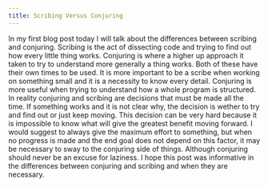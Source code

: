 ```yaml
---
title: Scribing Versus Conjuring
---
```


In my first blog post today I will talk about the differences between scribing and conjuring. Scribing is the act of dissecting code and trying to find out how every little thing works. Conjuring is where a higher up approach it taken to try to understand more generally a thing works. Both of these have their own times to be used. It is more important to be a scribe when working on something small and it is a necessity to know every detail. Conjuring is more useful when trying to understand how a whole program is structured. In reality conjuring and scribing are decisions that must be made all the time. If something works and it is not clear why, the decision is wether to try and find out or just keep moving. This decision can be very hard because it is impossible to know what will give the greatest benefit moving forward. I would suggest to always give the maximum effort to something, but when no progress is made and the end goal does not depend on this factor, it may be necessary to sway to the conjuring side of things. Although conjuring should never be an excuse for laziness. I hope this post was informative in the differences between conjuring and scribing and when they are necessary.